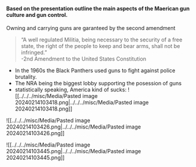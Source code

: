 #### Based on the presentation outline the main aspects of the Maerican gun culture and gun control.

Owning and carrying guns are garanteed by the second amendment  

> “A well regulated Militia, being necessary to the security of a free state, the right of the people to keep and bear arms, shall not be infringed.”  
-2nd Amendment to the United States Constitution

- In the 1960s the Black Panthers used guns to fight against police brutality. 
- The NRA being the biggest lobby supporting the posession of guns 
- statistically speaking, America kind of sucks:
  ![[../../../misc/Media/Pasted image 20240214103418.png|../../../misc/Media/Pasted image 20240214103418.png]]

![[../../../misc/Media/Pasted image 20240214103426.png|../../../misc/Media/Pasted image 20240214103426.png]]


![[../../../misc/Media/Pasted image 20240214103445.png|../../../misc/Media/Pasted image 20240214103445.png]]